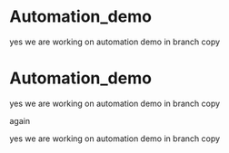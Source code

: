 # Automation_demo


yes we are working on automation demo in branch copy



# Automation_demo


yes we are working on automation demo in branch copy
 
 
 again
 
 yes we are working on automation demo in branch copy


